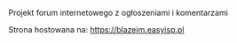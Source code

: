 Projekt forum internetowego z ogłoszeniami i komentarzami

Strona hostowana na: https://blazejm.easyisp.pl
